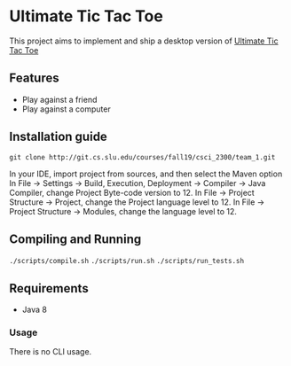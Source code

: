 # Ultimate Tic Tac Toe
This project aims to implement and ship a desktop version of [Ultimate Tic Tac Toe](https://en.wikipedia.org/wiki/Ultimate_tic-tac-toe)

## Features
  - Play against a friend
  - Play against a computer

## Installation guide
```git clone http://git.cs.slu.edu/courses/fall19/csci_2300/team_1.git```

In your IDE, import project from sources, and then select the Maven option
In File -> Settings -> Build, Execution, Deployment -> Compiler -> Java Compiler, change Project Byte-code version to 12. 
In File -> Project Structure -> Project, change the Project language level to 12.
In File -> Project Structure -> Modules, change the language level to 12.

## Compiling and Running

```./scripts/compile.sh```
```./scripts/run.sh```
```./scripts/run_tests.sh```

## Requirements
  - Java 8

### Usage
There is no CLI usage.
